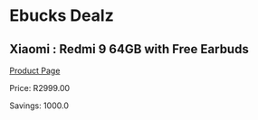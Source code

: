 
# Ebucks Dealz
## Xiaomi : Redmi 9 64GB with Free Earbuds
[Product Page](https://www.ebucks.com/web/shop/productSelected.do?prodId=1036671751&catId=1158501552)

Price: R2999.00

Savings: 1000.0


	